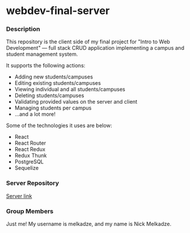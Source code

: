 # webdev-final-server

### Description

This repository is the client side of my final project for "Intro to Web Development" — full stack CRUD application implementing a campus and student management system.

It supports the following actions:
* Adding new students/campuses
* Editing existing students/campuses
* Viewing individual and all students/campuses
* Deleting students/campuses
* Validating provided values on the server and client
* Managing students per campus
* …and a lot more!

Some of the technologies it uses are below:
* React
* React Router
* React Redux
* Redux Thunk
* PostgreSQL
* Sequelize

### Server Repository
[Server link](https://github.com/melkadze/webdev-final-server)

### Group Members
Just me! My username is melkadze, and my name is Nick Melkadze.
